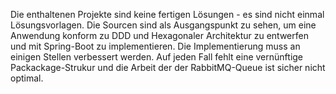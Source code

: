 Die enthaltenen Projekte sind keine fertigen Lösungen - es sind nicht einmal Lösungsvorlagen.
Die Sourcen sind als Ausgangspunkt zu sehen, um eine Anwendung konform zu DDD und Hexagonaler Architektur zu entwerfen und mit Spring-Boot zu implementieren.
Die Implementierung muss an einigen Stellen verbessert werden. Auf jeden Fall fehlt eine vernünftige Packackage-Strukur und die Arbeit der der RabbitMQ-Queue ist sicher nicht optimal.
